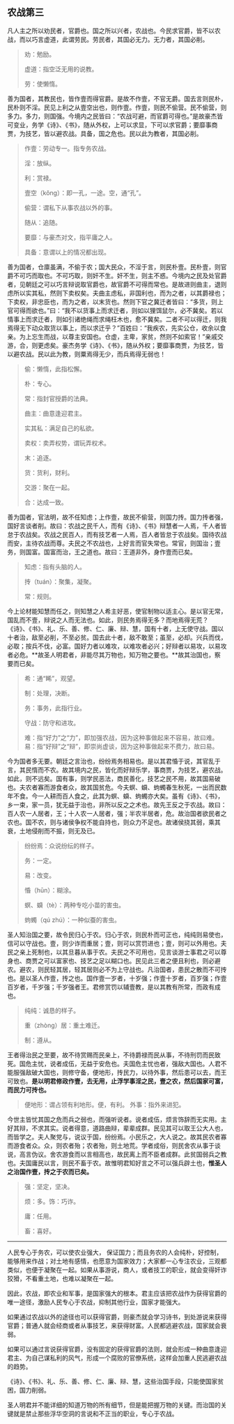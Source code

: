 ## 农战第三

凡人主之所以劝民者，官爵也。国之所以兴者，农战也。今民求官爵，皆不以农战，而以巧言虚道，此谓劳民。劳民者，其国必无力。无力者，其国必削。

> 劝：勉励。
>
> 虚道：指空泛无用的说教。
>
> 劳：使懒惰。

善为国者，其教民也，皆作壹而得官爵。是故不作壹，不官无爵。国去言则民朴，民朴则不淫。民见上利之从壹空出也，则作壹。作壹，则民不偷营。民不偷营，则多力。多力，则国强。今境内之民皆曰：“农战可避，而官爵可得也。”是故豪杰皆可变业，务学《诗》、《书》，随从外权，上可以求显，下可以求官爵；要靡事商贾，为技艺，皆以避农战。具备，国之危也。民以此为教者，其国必削。

> 作壹：劳动专一。指专务农战。
>
> 淫：放纵。
>
> 利：赏禄。
>
> 壹空（kǒnɡ）：即一孔，一途。空，通“孔”。
>
> 偷营：谓私下从事农战以外的事。
>
> 随从：追随。
>
> 要靡：与豪杰对文，指平庸之人。
>
> 具备：意谓以上的情况都出现。

善为国者，仓廪虽满，不偷于农；国大民众，不淫于言，则民朴壹。民朴壹，则官爵不可巧而取也。不可巧取，则奸不生。奸不生，则主不惑。今境内之民及处官爵者，见朝廷之可以巧言辩说取官爵也，故官爵不可得而常也。是故进则曲主，退则虑所以实其私，然则下卖权矣。夫曲主虑私，非国利也，而为之者，以其爵禄也；下卖权，非忠臣也，而为之者，以末货也。然则下官之冀迁者皆曰：“多货，则上官可得而欲也。”曰：“我不以货事上而求迁者，则如以狸饵鼠尔，必不冀矣。若以情事上而求迁者，则如引诸绝绳而求绳枉木也，愈不冀矣。二者不可以得迁，则我焉得无下动众取货以事上，而以求迁乎？”百姓曰：“我疾农，先实公仓，收余以食亲。为上忘生而战，以尊主安国也。仓虚，主卑，家贫，然则不如索官！”亲戚交游，合，则更虑矣。豪杰务学《诗》、《书》，随从外权；要靡事商贾，为技艺，皆以避农战。民以此为教，则粟焉得无少，而兵焉得无弱也！

> 偷：懒惰，此指松懈。
>
> 朴：专心。
>
> 常：指封官授爵的法典。
>
> 曲主：曲意逢迎君主。
>
> 实其私：满足自己的私欲。
>
> 卖权：卖弄权势，谓玩弄权术。
>
> 末：追逐。
>
> 货：货利，财利。
>
> 交游：聚在一起。
>
> 合：达成一致。

善为国者，官法明，故不任知虑；上作壹，故民不偷营，则国力抟。国力抟者强，国好言谈者削。故曰：农战之民千人，而有《诗》、《书》辩慧者一人焉，千人者皆怠于农战矣。农战之民百人，而有技艺者一人焉，百人者皆怠于农战矣。国待农战而安，主待农战而尊。夫民之不农战也，上好言而官失常也。常官，则国治；壹务，则国富。国富而治，王之道也。故曰：王道非外，身作壹而已矣。

> 知虑：指有头脑的人。
>
> 抟（tuán）：聚集，凝聚。
>
> 常：规则。

今上论材能知慧而任之，则知慧之人希主好恶，使官制物以适主心。是以官无常，国乱而不壹，辩说之人而无法也。如此，则民务焉得无多？而地焉得无荒？《诗》、《书》、礼、乐、善、修、仁、廉、辩、慧，国有十者，上无使守战。国以十者治，敌至必削，不至必贫。国去此十者，敌不敢至；虽至，必却。兴兵而伐，必取；按兵不伐，必富。国好力者以难攻，以难攻者必兴；好辩者以易攻，以易攻者必危。**故圣人明君者，非能尽其万物也，知万物之要也。**故其治国也，察要而已矣。

> 希：通“睎”，观望。
>
> 制：处理，决断。
>
> 务：事务，此指行业。
>
> 守战：防守和进攻。
>
> 难：指“好力”之“力”，即加强农战，因为这种事做起来不容易，故曰难。
> 易：指“好辩”之“辩”，即崇尚虚谈，因为这种事做起来不费力，故曰易。

今为国者多无要。朝廷之言治也，纷纷焉务相易也。是以其君惛于说，其官乱于言，其民惰而不农。故其境内之民，皆化而好辩乐学，事商贾，为技艺，避农战。如此，则不远矣。国有事，则学民恶法，商民善化，技艺之民不用，故其国易破也。夫农者寡而游食者众，故其国贫危。今夫螟、蟘、蚼蠋春生秋死，一出而民数年不食。今一人耕而百人食之，此其为螟、蟘、蚼蠋亦大矣。虽有《诗》、《书》，乡一束，家一员，犹无益于治也，非所以反之之术也。故先王反之于农战。故曰：百人农一人居者，王；十人农一人居者，强；半农半居者，危。故治国者欲民者之农也。国不农，则与诸侯争权不能自持也，则众力不足也。故诸侯挠其弱，乘其衰，土地侵削而不振，则无及已。

> 纷纷焉：众说纷纭的样子。
>
> 务：一定。
>
> 易：改变。
>
> 惛（hūn）：糊涂。
>
> 螟、蟘（tè）：两种专吃小苗的害虫。
>
> 蚼蠋（qú zhú）：一种似蚕的害虫。

圣人知治国之要，故令民归心于农。归心于农，则民朴而可正也，纯纯则易使也，信可以守战也。壹，则少诈而重居；壹，则可以赏罚进也；壹，则可以外用也。夫民之亲上死制也，以其旦暮从事于农。夫民之不可用也，见言谈游士事君之可以尊身也、商贾之可以富家也、技艺之足以糊口也。民见此三者之便且利也，则必避农。避农，则民轻其居，轻其居则必不为上守战也。凡治国者，患民之散而不可抟也。是以圣人作壹，抟之也。国作壹一岁者，十岁强；作壹十岁者，百岁强；作壹百岁者，千岁强；千岁强者王。君修赏罚以辅壹教，是以其教有所常，而政有成也。

> 纯纯：诚恳的样子。
>
> 重（zhònɡ）居：重土难迁。
>
> 制：遵从。

王者得治民之至要，故不待赏赐而民亲上，不待爵禄而民从事，不待刑罚而民致死。国危主忧，说者成伍，无益于安危也。夫国危主忧也者，强敌大国也。人君不能服强敌破大国也，则修守备，便地形，抟民力，以待外事，然后患可以去，而王可致也。**是以明君修政作壹，去无用，止浮学事淫之民，壹之农，然后国家可富，而民力可抟也。**

> 便地形：谓占领有利地形。便，有利。
> 外事：指外来进犯。

今世主皆忧其国之危而兵之弱也，而强听说者。说者成伍，烦言饰辞而无实用。主好其辩，不求其实。说者得意，道路曲辩，辈辈成群。民见其可以取王公大人也，而皆学之。夫人聚党与，说议于国，纷纷焉。小民乐之，大人说之。故其民农者寡而游食者众。众，则农者殆；农者殆，则土地荒。学者成俗，则民舍农从事于谈说，高言伪议。舍农游食而以言相高也，故民离上而不臣者成群。此贫国弱兵之教也。夫国庸民以言，则民不畜于农。故惟明君知好言之不可以强兵辟土也，**惟圣人之治国作壹，抟之于农而已矣。**

> 强：坚定，坚决。
>
> 烦：多。饰：巧诈。
>
> 庸：任用。
>
> 畜：喜好。

---

人民专心于务农，可以使农业强大， 保证国力；而且务农的人会纯朴，好控制，能够用来作战；对土地有感情，也愿意为国家效力；大家都一心专注农业，三观都类似，也便于凝聚在一起。如果从事游说，商人，或者技工的职业，就会变得奸诈狡猾，不看重土地，也难以凝聚在一起。

因此，农战，即农业和军事，是国家强大的根本。君主应该把农战作为获得官爵的唯一途径，激励人民专心于农战，抑制其他行业，国家才能强大。

如果通过农战以外的途径也可以获得官爵，则豪杰就会学习诗书，到处游说来获得官爵；普通人就会经商或者从事技艺，来获得财富。人民都逃避农战，国家就会衰弱。

如果可以通过言说获得官爵，没有固定的获得官爵的法则，就会形成一种曲意逢迎君主、为自己谋私利的风气，形成一个腐败的官僚系统，这样会加重人民逃避农战的趋势。

《诗》、《书》、礼、乐、善、修、仁、廉、辩、慧，这些治国手段，只能使国家贫困，国力削弱。

圣人明君并不能详细的知道万物的所有细节，但是能把握万物的关键。而治国的关键就是禁止那些浮华空洞的言说和不正当的职业，专心于农战。

